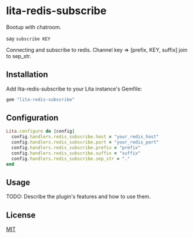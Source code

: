 # lita-redis-subscribe

Bootup with chatroom.

say `subscribe KEY`

Connecting and subscribe to redis.
Channel key => [prefix, KEY, suffix] join to sep_str.

## Installation

Add lita-redis-subscribe to your Lita instance's Gemfile:

``` ruby
gem "lita-redis-subscribe"
```

## Configuration

``` ruby
Lita.configure do |config|
  config.handlers.redis_subscribe.host = "your_redis_host"
  config.handlers.redis_subscribe.port = "your_redis_port"
  config.handlers.redis_subscribe.prefix = "prefix"
  config.handlers.redis_subscribe.suffix = "suffix"
  config.handlers.redis_subscribe.sep_str = "."
end
```

## Usage

TODO: Describe the plugin's features and how to use them.

## License

[MIT](http://opensource.org/licenses/MIT)
